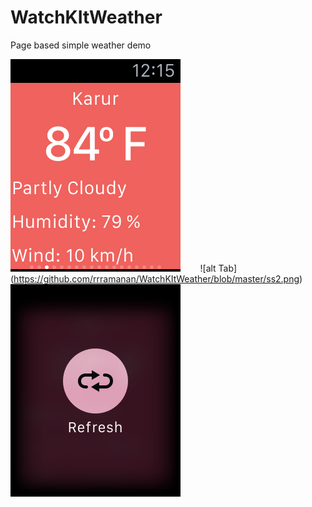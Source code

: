 # WatchKItWeather
Page based simple weather demo 

![alt Tab](https://github.com/rrramanan/WatchKItWeather/blob/master/ss1.png) &nbsp;&nbsp;&nbsp;&nbsp;&nbsp;&nbsp;
![alt Tab] (https://github.com/rrramanan/WatchKItWeather/blob/master/ss2.png) &nbsp;&nbsp;&nbsp;&nbsp;&nbsp;&nbsp;
![alt Tab](https://github.com/rrramanan/WatchKItWeather/blob/master/ss3.png)
